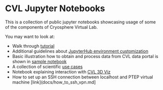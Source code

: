 # CVL Jupyter Notebooks

This is a collection of public jupyter notebooks showcasing usage of some of the components of Cryosphere Virtual Lab.

You may want to look at:
* Walk through [tutorial](docs/tutorial.md)
* Additional guidelines about [JupyterHub environment customization](docs/custom_hub_environ.md)
* Basic illustration how to obtain and process data from CVL data portal is shown in [sample notebook](docs/cvl_get-started.ipynb)
* A collection of scientific [use cases](https://github.com/CryosphereVirtualLab/cvl_science_use_cases)
* Notebook explaining interaction with [CVL 3D Viz](https://github.com/CryosphereVirtualLab/cvl-3d-viz/blob/master/notebooks/Examples.ipynb)
* How to set up an SSH connection between localhost and PTEP virtual machine [link](docs/how_to_ssh_vpn.md]
